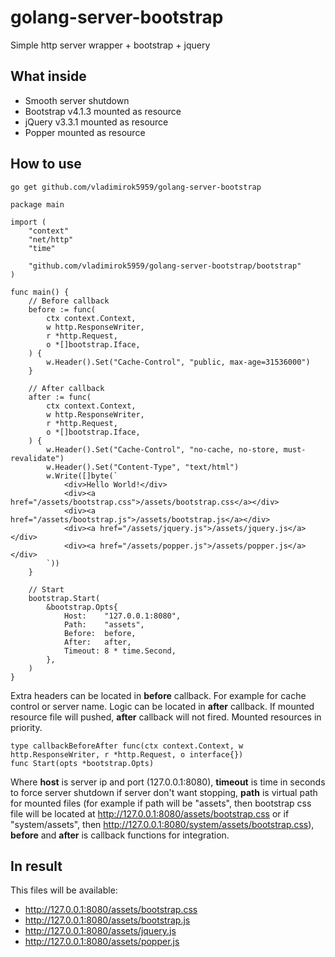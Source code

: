 # golang-server-bootstrap
Simple http server wrapper + bootstrap + jquery

## What inside
* Smooth server shutdown
* Bootstrap v4.1.3 mounted as resource
* jQuery v3.3.1 mounted as resource
* Popper mounted as resource

## How to use
```
go get github.com/vladimirok5959/golang-server-bootstrap
```
```
package main

import (
	"context"
	"net/http"
	"time"

	"github.com/vladimirok5959/golang-server-bootstrap/bootstrap"
)

func main() {
	// Before callback
	before := func(
		ctx context.Context,
		w http.ResponseWriter,
		r *http.Request,
		o *[]bootstrap.Iface,
	) {
		w.Header().Set("Cache-Control", "public, max-age=31536000")
	}

	// After callback
	after := func(
		ctx context.Context,
		w http.ResponseWriter,
		r *http.Request,
		o *[]bootstrap.Iface,
	) {
		w.Header().Set("Cache-Control", "no-cache, no-store, must-revalidate")
		w.Header().Set("Content-Type", "text/html")
		w.Write([]byte(`
			<div>Hello World!</div>
			<div><a href="/assets/bootstrap.css">/assets/bootstrap.css</a></div>
			<div><a href="/assets/bootstrap.js">/assets/bootstrap.js</a></div>
			<div><a href="/assets/jquery.js">/assets/jquery.js</a></div>
			<div><a href="/assets/popper.js">/assets/popper.js</a></div>
		`))
	}

	// Start
	bootstrap.Start(
		&bootstrap.Opts{
			Host:    "127.0.0.1:8080",
			Path:    "assets",
			Before:  before,
			After:   after,
			Timeout: 8 * time.Second,
		},
	)
}
```
Extra headers can be located in **before** callback. For example for cache control or server name. Logic can be located in **after** callback. If mounted resource file will pushed, **after** callback will not fired. Mounted resources in priority.
```
type callbackBeforeAfter func(ctx context.Context, w http.ResponseWriter, r *http.Request, o interface{})
func Start(opts *bootstrap.Opts)
```
Where **host** is server ip and port (127.0.0.1:8080), **timeout** is time in seconds to force server shutdown if server don't want stopping, **path** is virtual path for mounted files (for example if path will be "assets", then bootstrap css file will be located at http://127.0.0.1:8080/assets/bootstrap.css or if "system/assets", then http://127.0.0.1:8080/system/assets/bootstrap.css), **before** and **after** is callback functions for integration.

## In result
This files will be available:
* http://127.0.0.1:8080/assets/bootstrap.css
* http://127.0.0.1:8080/assets/bootstrap.js
* http://127.0.0.1:8080/assets/jquery.js
* http://127.0.0.1:8080/assets/popper.js
